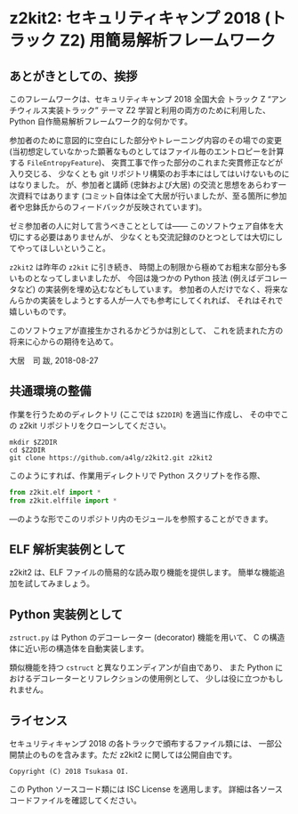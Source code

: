 z2kit2: セキュリティキャンプ 2018 (トラック Z2) 用簡易解析フレームワーク
=========================================================================


あとがきとしての、挨拶
-----------------------

このフレームワークは、セキュリティキャンプ 2018 全国大会 トラック Z
“アンチウィルス実装トラック” テーマ Z2 学習と利用の両方のために利用した、
Python 自作簡易解析フレームワーク的な何かです。

参加者のために意図的に空白にした部分やトレーニング内容のその場での変更
(当初想定していなかった顕著なものとしてはファイル毎のエントロピーを計算する `FileEntropyFeature`)、
突貫工事で作った部分のこれまた突貫修正などが入り交じる、
少なくとも git リポジトリ構築のお手本にはしてはいけないものにはなりました。
が、参加者と講師 (忠鉢および大居) の交流と思想をあらわす一次資料ではあります
(コミット自体は全て大居が行いましたが、至る箇所に参加者や忠鉢氏からのフィードバックが反映されています)。

ゼミ参加者の人に対して言うべきこととしては――
このソフトウェア自体を大切にする必要はありませんが、
少なくとも交流記録のひとつとしては大切にしてやってほしいということ。

`z2kit2` は昨年の `z2kit` に引き続き、
時間上の制限から極めてお粗末な部分も多いものとなってしまいましたが、
今回は幾つかの Python 技法 (例えばデコレータなど) の実装例を埋め込むなどもしています。
参加者の人だけでなく、将来なんらかの実装をしようとする人が一人でも参考にしてくれれば、
それはそれで嬉しいものです。

このソフトウェアが直接生かされるかどうかは別として、
これを読まれた方の将来に心からの期待を込めて。

大居　司  跋, 2018-08-27


共通環境の整備
---------------

作業を行うためのディレクトリ (ここでは `$Z2DIR`) を適当に作成し、
その中でこの z2kit リポジトリをクローンしてください。

```shell
mkdir $Z2DIR
cd $Z2DIR
git clone https://github.com/a4lg/z2kit2.git z2kit2
```

このようにすれば、作業用ディレクトリで Python スクリプトを作る際、

```python
from z2kit.elf import *
from z2kit.elffile import *
```

―のような形でこのリポジトリ内のモジュールを参照することができます。


ELF 解析実装例として
---------------------

z2kit2 は、ELF ファイルの簡易的な読み取り機能を提供します。
簡単な機能追加を試してみましょう。


Python 実装例として
--------------------

`zstruct.py` は Python のデコーレーター (decorator) 機能を用いて、
C の構造体に近い形の構造体を自動実装します。

類似機能を持つ `cstruct` と異なりエンディアンが自由であり、
また Python におけるデコレーターとリフレクションの使用例として、
少しは役に立つかもしれません。


ライセンス
-----------

セキュリティキャンプ 2018 の各トラックで頒布するファイル類には、
一部公開禁止のものを含みます。ただ z2kit2 に関しては公開自由です。

	Copyright (C) 2018 Tsukasa OI.

この Python ソースコード類には ISC License を適用します。
詳細は各ソースコードファイルを確認してください。
